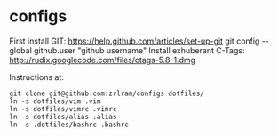configs
=======

First install GIT: https://help.github.com/articles/set-up-git
		   git config --global github.user "github username"
Install exhuberant C-Tags: http://rudix.googlecode.com/files/ctags-5.8-1.dmg

Instructions at:    

    git clone git@github.com:zrlram/configs dotfiles/
    ln -s dotfiles/vim .vim
    ln -s dotfiles/vimrc .vimrc
    ln -s dotfiles/alias .alias
    ln -s .dotfiles/bashrc .bashrc
